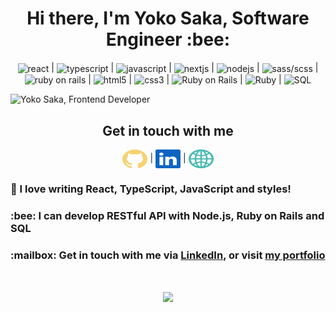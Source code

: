 <h1 align="center"> Hi there, I'm Yoko Saka, Software Engineer :bee:</h1>
<p align="center">
  <img align="center" src='https://github.com/yocosaka/yocosaka/blob/master/images/react.svg' alt='react'  height="30" width="40"> |
  <img align="center" src='https://github.com/yocosaka/yocosaka/blob/master/images/typeScript.svg' alt='typescript'  height="30" width="40"> |
  <img align="center" src='https://github.com/yocosaka/yocosaka/blob/master/images/js.svg' alt='javascript'  height="30" width="40"> |
  <img align="center" src='https://github.com/yocosaka/yocosaka/blob/master/images/nextjs.svg' alt='nextjs'  height="30" width="40"> |
  <img align="center" src='https://github.com/yocosaka/yocosaka/blob/master/images/node.svg' alt='nodejs'  height="30" width="40"> |
  <img align="center" src='https://github.com/yocosaka/yocosaka/blob/master/images/sass.svg' alt='sass/scss'  height="30" width="40"> |
  <!-- <img align="center" src='https://github.com/yocosaka/yocosaka/blob/master/images/vuejs.svg' alt='vuejs'  height="30" width="40"> | -->
  <img align="center" src='https://github.com/yocosaka/yocosaka/blob/master/images/rubyonrails.svg' alt='ruby on rails'  height="30" width="40"> |
  <img align="center" src='https://github.com/yocosaka/yocosaka/blob/master/images/html5.svg' alt='html5'  height="30" width="40"> |
  <img align="center" src='https://github.com/yocosaka/yocosaka/blob/master/images/css3.svg' alt='css3'  height="30" width="40"> |
  <img align="center" src='https://github.com/yocosaka/yocosaka/blob/master/images/rubyonrails.svg' alt='Ruby on Rails'  height="30" width="40"> |
  <img align="center" src='https://github.com/yocosaka/yocosaka/blob/master/images/ruby.svg' alt='Ruby'  height="30" width="40"> |
  <img align="center" src='https://github.com/yocosaka/yocosaka/blob/master/images/sql.svg' alt='SQL'  height="30" width="40">
</p>
<img src="https://github.com/yocosaka/yocosaka/blob/master/images/cover.jpg" alt="Yoko Saka, Frontend Developer">

<h2 align="center">Get in touch with me</h2>
<p align="center">
<a href="https://github.com/yocosaka" target="blank"><img align="center" src='https://github.com/yocosaka/yocosaka/blob/master/images/github-n.svg' alt='github'  height="30" width="40"></a>  | <a href="https://www.linkedin.com/in/yokosaka/" target="blank"><img align="center" src="https://github.com/yocosaka/yocosaka/blob/master/images/linkedin.svg" alt="LinkedIn @yokosaka" height="30" width="40" /></a> | <a href="https://yocosaka-portfolio.netlify.app/" target="blank"><img align="center" src="https://github.com/yocosaka/yocosaka/blob/master/images/global.svg" alt="yocosaka Portflio" height="30" width="40" /></a>
</p>
<h3>
🐞 I love writing React, TypeScript, JavaScript and styles!
</h3>
<h3>
:bee: I can develop RESTful API with Node.js, Ruby on Rails and SQL
</h3>
<h3>
:mailbox: Get in touch with me via <a href="https://www.linkedin.com/in/yokosaka/" target="_blank">LinkedIn</a>, or visit <a href="https://yocosaka-portfolio.netlify.app/" target="_blank">my portfolio</a> 
</h3>
<br>
<p align="center">
<img src="https://github-readme-stats.vercel.app/api?username=yocosaka&count_private=true&show_icons=true&theme=default" align="center">
</p>
